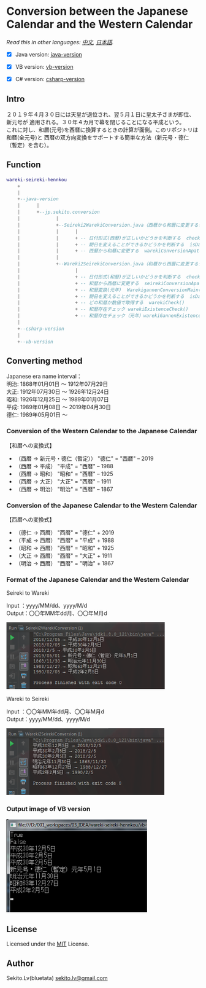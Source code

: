 # Conversion between the Japanese Calendar and the Western Calendar

*Read this in other languages: [中文](README-cn.md), [日本語](README.md).*

- [x] Java version: [java-version](/java-version/src/main/java/jp/sekito/conversion)   
- [x] VB   version: [vb-version](/vb-version/conversion)   
- [x] C#   version: [csharp-version](/csharp-version/conversion)


## Intro

２０１９年４月３０日には天皇が退位され、翌５月１日に皇太子さまが即位、新元号が
適用される。３０年４カ月で幕を閉じることになる平成という。   
これに対し、和暦(元号)を西暦に換算するときの計算が面倒。このリポジトリは和暦(全元号)と
西暦の双方向変換をサポートする簡単な方法（新元号・德仁（暫定）を含む）。


## Function

``` lua
wareki-seireki-hennkou
    +
    |
    +--java-version
    |      |
    |      +--jp.sekito.conversion
    |             |
    |             +--Seireki2WarekiConversion.java（西暦から和暦に変更するクラス）
    |             |      |
    |             |      + -- 日付形式(西暦)が正しいかどうかを判断する  checkDate()
    |             |      + -- 期日を変えることができるかどうかを判断する  isDate()
    |             |      + -- 西暦から和暦に変更する  warekiConversionApater()
    |             |
    |             +--Wareki2SeirekiConversion.java（和暦から西暦に変更するクラス）
    |                    |
    |                    + -- 日付形式(和暦)が正しいかどうかを判断する  checkDate()
    |                    + -- 和暦から西暦に変更する  seirekiConversionApater()
    |                    + -- 和暦変換(元年)  WarekigannenConversionMain()
    |                    + -- 期日を変えることができるかどうかを判断する  isDate()
    |                    + -- どの和暦か数値で取得する  warekiCheck()
    |                    + -- 和暦存在チェック warekiExistenceCheck()
    |                    + -- 和暦存在チェック（元年）warekiGannenExistenceCheck()
    |
    +--csharp-version
    |
    +--vb-version
```


## Converting method

Japanese era name interval：   
明治: 1868年01月01日 ～ 1912年07月29日   
大正: 1912年07月30日 ～ 1926年12月24日   
昭和: 1926年12月25日 ～ 1989年01月07日   
平成: 1989年01月08日 ～ 2019年04月30日   
德仁: 1989年05月01日 ～


### Conversion of the Western Calendar to the Japanese Calendar

【和暦への変換式】
* （西暦 → 新元号・德仁（暫定）） "德仁" = "西暦" – 2019   
* （西暦 → 平成） "平成" = "西暦" – 1988   
* （西暦 → 昭和） "昭和" = "西暦" – 1925   
* （西暦 → 大正） "大正" = "西暦" – 1911   
* （西暦 → 明治） "明治" = "西暦" – 1867   


### Conversion of the Japanese Calendar to the Western Calendar

【西暦への変換式】   
* （德仁 → 西暦） "西暦" = "德仁" + 2019   
* （平成 → 西暦） "西暦" = "平成" + 1988   
* （昭和 → 西暦） "西暦" = "昭和" + 1925   
* （大正 → 西暦） "西暦" = "大正" + 1911   
* （明治 → 西暦） "西暦" = "明治" + 1867   


### Format of the Japanese Calendar and the Western Calendar

Seireki to Wareki   

Input ：yyyy/MM/dd、yyyy/M/d   
Output：〇〇年MM年dd月、〇〇年M月d

![](doc/source/images/output01.png)


Wareki to Seireki   

Input ：〇〇年MM年dd月、〇〇年M月d   
Output：yyyy/MM/dd、yyyy/M/d

![](doc/source/images/output02.png)


### Output image of VB version
![](doc/source/images/vb-output01.png)


## License

Licensed under the [MIT](LICENSE) License.


## Author

Sekito.Lv(bluetata) <sekito.lv@gmail.com>
